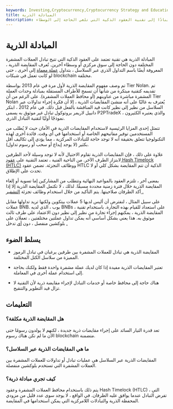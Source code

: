 ```yaml
---
keywords: Investing,Cryptocurrency,Cryptocurrency Strategy and Education,Crypto,Strategy and Education
title: المبادلة الذرية
description: المبادلة الذرية. أسلوب تداول العملات المشفرة من نظير إلى نظير استنادًا إلى تقنية العقود الذكية التي تلغي الحاجة إلى الوسطاء.
---
```


# المبادلة الذرية
المبادلة الذرية هي تقنية تعتمد على العقود الذكية التي تتيح تبادل العملات المشفرة المختلفة دون الحاجة إلى سوق مركزي أو وسطاء آخرين. تُعرف المقايضة الذرية ، المعروفة أيضًا باسم التداول الذري عبر السلاسل ، بتداول [عملة معماة](/cryptocurrency) إلى أخرى ، حتى لو كانت تعمل في شبكات blockchain مختلفة.

تم وصف مفهوم المقايضة الذرية لأول مرة في عام 2013 بواسطة Tier Nolan. تم تقديمه كتقنية مبتكرة من شأنها أن تسمح للأطراف المستقلة بمبادلة وحدات العملة المشفرة مباشرة من عناوينهم (أو محافظ العملات المشفرة). على الرغم من أن Tier Nolan يُعترف به غالبًا على أنه منشئ المقايضات الذرية ، إلا أن فكرة إجراء تداولات عبر السلاسل من نظير إلى نظير كانت قيد المناقشة بالفعل قبل ذلك. في عام 2012 ، ابتكر دانييل لاريمر بروتوكول تبادل غير موثوق به يسمى P2PTradeX ، والذي يعتبره الكثيرون نموذجًا أوليًا لتقنية التبادل الذري.

تتمثل إحدى المزايا الرئيسية لاستخدام المقايضات الذرية في الأمان حيث لا يُطلب من المستخدمين توفير مفاتيحهم الخاصة أو استخدامها في أي وقت. فائدة أخرى لهذه التكنولوجيا تتعلق بحقيقة أنه لا توجد حاجة للتبادلات المركزية ، مما يؤدي إلى تكاليف أقل بكثير (لا يوجد إيداع أو سحب أو رسوم تداول).

علاوة على ذلك ، فإن المقايضات الذرية تقاوم الاحتيال لأنه لا توجد وسيلة لأحد الطرفين لابتزاز الطرف الآخر. من الناحية الفنية ، تعتمد التقنية على [عقود Hash Timelock (HTLC)](/hashed-timelock-contract) ووظائف التجزئة. تضمن عقود HTLC الذكية أن تتم المقايضة بشكل كلي أو لا تحدث على الإطلاق.

بمعنى آخر ، تلتزم العقود بالمواعيد النهائية وتتطلب من المشاركين إما تسوية أو إلغاء المقايضة الذرية خلال فترة زمنية محددة مسبقًا. لذلك ، لا تكتمل المقايضة الذرية إلا إذا أكد الطرفان صلاحيتها. يتم التأكيد من خلال استخدام وظائف تجزئة [التشفير .](/cryptography)

على سبيل المثال ، لنفترض أن أليس لديها 5 عملات بيتكوين ولكنها تريد تداولها مقابل عملات BNB. بوب ، الذي لديه BNBs ، على استعداد للقيام بهذه التجارة. باستخدام تقنية المقايضة الذرية ، يمكنهم إجراء تجارة من نظير إلى نظير دون الاعتماد على طرف ثالث موثوق به. هذا يعني بشكل أساسي أنه يمكن تداول عملتين مختلفتين ، تعملان على بلوكشين منفصل ، دون [أي](/coin) تدخل [.](/blockchain)

## يسلط الضوء

- المقايضة الذرية هي تبادل للعملات المشفرة بين طرفين يرغبان في تبادل الرموز المميزة من سلاسل الكتل المختلفة.

- تعتبر المقايضات الذرية مفيدة إذا كان لديك عملة مشفرة واحدة فقط ولكنك بحاجة إلى استخدام عملة أخرى في المعاملة.

- هناك حاجة إلى محافظ خاصة أو خدمات التبادل لإجراء مقايضة ذرية لأن التقنية لا تزال قيد التطوير والتنقيح.

## التعليمات

### هل المقايضة الذرية مكلفة؟

تعد قدرة التيار السائد على إجراء مقايضات ذرية جديدة ، لكنهم لا يولدون رسومًا حتى الآن ما لم تكن هناك رسوم blockchain متضمنة.

### ما هي المقايضات الذرية عبر السلاسل؟

المقايضات الذرية عبر السلاسل هي عمليات تبادل أو تداولات للعملات المشفرة بين العملات المشفرة التي تستخدم بلوكشين منفصلة.

### كيف تجري مبادلة ذرية؟

يتم ذلك باستخدام محافظ العملات المشفرة وعقود Hash Timelock (HTLC) ، التي تفرض التبادل عندما يوافق عليه الطرفان. في الواقع ، لا يوجد سوى عدد قليل من مزودي المحفظة الذرية والتبادلات اللامركزية التي يمكن استخدامها في المقايضة.

